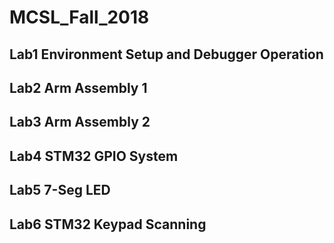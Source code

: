 # MCSL_Fall_2018
## Lab1 Environment Setup and Debugger Operation
## Lab2 Arm Assembly 1
## Lab3 Arm Assembly 2
## Lab4 STM32 GPIO System
## Lab5 7-Seg LED
## Lab6 STM32 Keypad Scanning
